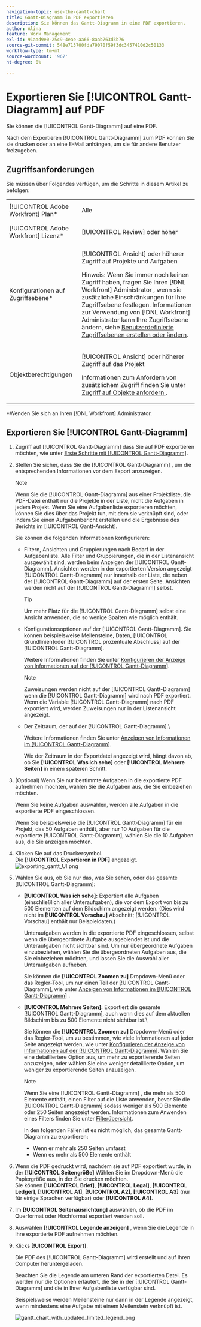 ```yaml
---
navigation-topic: use-the-gantt-chart
title: Gantt-Diagramm in PDF exportieren
description: Sie können das Gantt-Diagramm in eine PDF exportieren.
author: Alina
feature: Work Management
exl-id: 91aad9e0-25c9-4eae-aa66-8aab763d3b76
source-git-commit: 548e713700fda79070f59f3dc3457410d2c50133
workflow-type: tm+mt
source-wordcount: '967'
ht-degree: 0%

---
```


# Exportieren Sie [!UICONTROL Gantt-Diagramm] auf PDF

Sie können die [!UICONTROL Gantt-Diagramm] auf eine PDF.

Nach dem Exportieren [!UICONTROL Gantt-Diagramm] zum PDF können Sie sie drucken oder an eine E-Mail anhängen, um sie für andere Benutzer freizugeben.

## Zugriffsanforderungen

Sie müssen über Folgendes verfügen, um die Schritte in diesem Artikel zu befolgen:

<table style="table-layout:auto"> 
 <col> 
 <col> 
 <tbody> 
  <tr> 
   <td role="rowheader">[!UICONTROL Adobe Workfront] Plan*</td> 
   <td> <p>Alle </p> </td> 
  </tr> 
  <tr> 
   <td role="rowheader">[!UICONTROL Adobe Workfront] Lizenz*</td> 
   <td> <p>[!UICONTROL Review] oder höher</p> </td> 
  </tr> 
  <tr> 
   <td role="rowheader">Konfigurationen auf Zugriffsebene*</td> 
   <td> <p>[!UICONTROL Ansicht] oder höherer Zugriff auf Projekte und Aufgaben</p> <p>Hinweis: Wenn Sie immer noch keinen Zugriff haben, fragen Sie Ihren [!DNL Workfront] Administrator , wenn sie zusätzliche Einschränkungen für Ihre Zugriffsebene festlegen. Informationen zur Verwendung von [!DNL Workfront] Administrator kann Ihre Zugriffsebene ändern, siehe <a href="../../../administration-and-setup/add-users/configure-and-grant-access/create-modify-access-levels.md" class="MCXref xref">Benutzerdefinierte Zugriffsebenen erstellen oder ändern</a>.</p> </td> 
  </tr> 
  <tr> 
   <td role="rowheader">Objektberechtigungen</td> 
   <td> <p>[!UICONTROL Ansicht] oder höherer Zugriff auf das Projekt</p> <p>Informationen zum Anfordern von zusätzlichem Zugriff finden Sie unter <a href="../../../workfront-basics/grant-and-request-access-to-objects/request-access.md" class="MCXref xref">Zugriff auf Objekte anfordern </a>.</p> </td> 
  </tr> 
 </tbody> 
</table>

&#42;Wenden Sie sich an Ihren [!DNL Workfront] Administrator.

## Exportieren Sie [!UICONTROL Gantt-Diagramm]

1. Zugriff auf [!UICONTROL Gantt-Diagramm] dass Sie auf PDF exportieren möchten, wie unter [Erste Schritte mit [!UICONTROL Gantt-Diagramm]](../../../manage-work/gantt-chart/use-the-gantt-chart/get-started-with-gantt.md).
1. Stellen Sie sicher, dass Sie die [!UICONTROL Gantt-Diagramm] , um die entsprechenden Informationen vor dem Export anzuzeigen.

   >[!NOTE]
   >
   >Wenn Sie die [!UICONTROL Gantt-Diagramm] aus einer Projektliste, die PDF-Datei enthält nur die Projekte in der Liste, nicht die Aufgaben in jedem Projekt. Wenn Sie eine Aufgabenliste exportieren möchten, können Sie dies über das Projekt tun, mit dem sie verknüpft sind, oder indem Sie einen Aufgabenbericht erstellen und die Ergebnisse des Berichts im [!UICONTROL Gantt-Ansicht].

   Sie können die folgenden Informationen konfigurieren:

   * Filtern, Ansichten und Gruppierungen nach Bedarf in der Aufgabenliste. Alle Filter und Gruppierungen, die in der Listenansicht ausgewählt sind, werden beim Anzeigen der [!UICONTROL Gantt-Diagramm]. Ansichten werden in der exportierten Version angezeigt [!UICONTROL Gantt-Diagramm] nur innerhalb der Liste, die neben der [!UICONTROL Gantt-Diagramm] auf der ersten Seite. Ansichten werden nicht auf der [!UICONTROL Gantt-Diagramm] selbst.

     >[!TIP]
     >
     >Um mehr Platz für die [!UICONTROL Gantt-Diagramm] selbst eine Ansicht anwenden, die so wenige Spalten wie möglich enthält.

   * Konfigurationsoptionen auf der [!UICONTROL Gantt-Diagramm]. Sie können beispielsweise Meilensteine, Daten, [!UICONTROL Grundlinien]oder [!UICONTROL prozentuale Abschluss] auf der [!UICONTROL Gantt-Diagramm].

     Weitere Informationen finden Sie unter   [Konfigurieren der Anzeige von Informationen auf der [!UICONTROL Gantt-Diagramm]](../../../manage-work/gantt-chart/use-the-gantt-chart/configure-info-on-gantt-chart.md).

     >[!NOTE]
     >
     > Zuweisungen werden nicht auf der [!UICONTROL Gantt-Diagramm] wenn die [!UICONTROL Gantt-Diagramm] wird nach PDF exportiert. Wenn die Variable [!UICONTROL Gantt-Diagramm] nach PDF exportiert wird, werden Zuweisungen nur in der Listenansicht angezeigt.

   * Der Zeitraum, der auf der [!UICONTROL Gantt-Diagramm].\

     Weitere Informationen finden Sie unter [Anzeigen von Informationen im [!UICONTROL Gantt-Diagramm]](../../../manage-work/gantt-chart/use-the-gantt-chart/view-info-in-gantt.md).

     Wie der Zeitraum in der Exportdatei angezeigt wird, hängt davon ab, ob Sie **[!UICONTROL Was ich sehe]** oder **[!UICONTROL Mehrere Seiten]** in einem späteren Schritt.

1. (Optional) Wenn Sie nur bestimmte Aufgaben in die exportierte PDF aufnehmen möchten, wählen Sie die Aufgaben aus, die Sie einbeziehen möchten.

   Wenn Sie keine Aufgaben auswählen, werden alle Aufgaben in die exportierte PDF eingeschlossen.

   Wenn Sie beispielsweise die [!UICONTROL Gantt-Diagramm] für ein Projekt, das 50 Aufgaben enthält, aber nur 10 Aufgaben für die exportierte [!UICONTROL Gantt-Diagramm], wählen Sie die 10 Aufgaben aus, die Sie anzeigen möchten.

1. Klicken Sie auf das Druckersymbol.\
   Die **[!UICONTROL Exportieren in PDF]** angezeigt.\
   ![exporting_gantt_UI.png](assets/exported-gantt-ui-350x225.png)

1. Wählen Sie aus, ob Sie nur das, was Sie sehen, oder das gesamte [!UICONTROL Gantt-Diagramm]:

   * **[!UICONTROL Was ich sehe]:** Exportiert alle Aufgaben (einschließlich aller Unteraufgaben), die vor dem Export von bis zu 500 Elementen auf dem Bildschirm angezeigt werden. (Dies wird nicht im **[!UICONTROL Vorschau]** Abschnitt; [!UICONTROL Vorschau] enthält nur Beispieldaten.)

     Unteraufgaben werden in die exportierte PDF eingeschlossen, selbst wenn die übergeordnete Aufgabe ausgeblendet ist und die Unteraufgaben nicht sichtbar sind. Um nur übergeordnete Aufgaben einzubeziehen, wählen Sie die übergeordneten Aufgaben aus, die Sie einbeziehen möchten, und lassen Sie die Auswahl aller Unteraufgaben aufheben.

     Sie können die **[!UICONTROL Zoomen zu]** Dropdown-Menü oder das Regler-Tool, um nur einen Teil der [!UICONTROL Gantt-Diagramm], wie unter [Anzeigen von Informationen im [!UICONTROL Gantt-Diagramm]](../../../manage-work/gantt-chart/use-the-gantt-chart/view-info-in-gantt.md) .

   * **[!UICONTROL Mehrere Seiten]:** Exportiert die gesamte [!UICONTROL Gantt-Diagramm], auch wenn dies auf dem aktuellen Bildschirm bis zu 500 Elemente nicht sichtbar ist.\

     Sie können die **[!UICONTROL Zoomen zu]** Dropdown-Menü oder das Regler-Tool, um zu bestimmen, wie viele Informationen auf jeder Seite angezeigt werden, wie unter [Konfigurieren der Anzeige von Informationen auf der [!UICONTROL Gantt-Diagramm]](../../../manage-work/gantt-chart/use-the-gantt-chart/configure-info-on-gantt-chart.md). Wählen Sie eine detailliertere Option aus, um mehr zu exportierende Seiten anzuzeigen, oder wählen Sie eine weniger detaillierte Option, um weniger zu exportierende Seiten anzuzeigen.

     >[!NOTE]
     >
     >Wenn Sie eine [!UICONTROL Gantt-Diagramm] , die mehr als 500 Elemente enthält, einen Filter auf die Liste anwenden, bevor Sie die [!UICONTROL Gantt-Diagramm] sodass weniger als 500 Elemente oder 250 Seiten angezeigt werden. Informationen zum Anwenden eines Filters finden Sie unter  [Filterübersicht](../../../reports-and-dashboards/reports/reporting-elements/filters-overview.md).
     >
     >
     >In den folgenden Fällen ist es nicht möglich, das gesamte Gantt-Diagramm zu exportieren:
     >
     >   
     >   
     >   * Wenn er mehr als 250 Seiten umfasst
     >   * Wenn es mehr als 500 Elemente enthält




1. Wenn die PDF gedruckt wird, nachdem sie auf PDF exportiert wurde, in der **[!UICONTROL Seitengröße]** Wählen Sie im Dropdown-Menü die Papiergröße aus, in der Sie drucken möchten.\
   Sie können **[!UICONTROL Brief]**, **[!UICONTROL Legal]**, **[!UICONTROL Ledger]**, **[!UICONTROL A1]**, **[!UICONTROL A2]**, **[!UICONTROL A3]** (nur für einige Sprachen verfügbar) oder **[!UICONTROL A4]**.
1. Im **[!UICONTROL Seitenausrichtung]** auswählen, ob die PDF im Querformat oder Hochformat exportiert werden soll.
1. Auswählen **[!UICONTROL Legende anzeigen]** , wenn Sie die Legende in Ihre exportierte PDF aufnehmen möchten.
1. Klicks **[!UICONTROL Export]**.

   Die PDF des [!UICONTROL Gantt-Diagramm] wird erstellt und auf Ihren Computer heruntergeladen.

   Beachten Sie die Legende am unteren Rand der exportierten Datei. Es werden nur die Optionen erläutert, die Sie in der [!UICONTROL Gantt-Diagramm] und die in Ihrer Aufgabenliste verfügbar sind.

   Beispielsweise werden Meilensteine nur dann in der Legende angezeigt, wenn mindestens eine Aufgabe mit einem Meilenstein verknüpft ist.

   ![gantt_chart_with_updated_limited_legend_png](assets/gantt-chart-with-updated--limited--legend-350x271.png)
